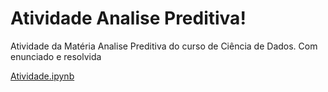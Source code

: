 # Atividade Analise Preditiva!
Atividade da Matéria Analise Preditiva do curso de Ciência de Dados. Com enunciado e resolvida

[Atividade.ipynb](/Atividade.ipynb) 
